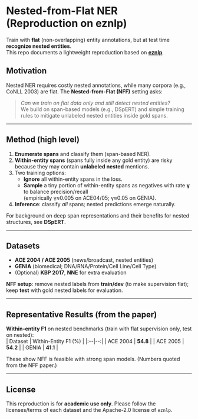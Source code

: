 
# Nested-from-Flat NER (Reproduction on eznlp)

Train with **flat** (non-overlapping) entity annotations, but at test time **recognize nested entities**.  
This repo documents a lightweight reproduction based on **[eznlp](https://github.com/syuoni/eznlp)**.

## Motivation

Nested NER requires costly nested annotations, while many corpora (e.g., CoNLL 2003) are flat. The **Nested-from-Flat (NFF)** setting asks:  
> *Can we train on flat data only and still detect nested entities?*  
We build on span-based models (e.g., DSpERT) and simple training rules to mitigate unlabeled nested entities inside gold spans.

---

## Method (high level)

1. **Enumerate spans** and classify them (span-based NER).
2. **Within-entity spans** (spans fully inside any gold entity) are risky because they may contain **unlabeled nested** mentions.
3. Two training options:
   - **Ignore** all within-entity spans in the loss.
   - **Sample** a tiny portion of within-entity spans as negatives with rate **γ** to balance precision/recall  
     (empirically γ≈0.005 on ACE04/05; γ≈0.05 on GENIA).
4. **Inference**: classify *all* spans; nested predictions emerge naturally.

For background on deep span representations and their benefits for nested structures, see **DSpERT**.

---

## Datasets

- **ACE 2004 / ACE 2005** (news/broadcast, nested entities)  
- **GENIA** (biomedical; DNA/RNA/Protein/Cell Line/Cell Type)  
- (Optional) **KBP 2017**, **NNE** for extra evaluation

**NFF setup**: remove nested labels from **train/dev** (to make supervision flat); keep **test** with gold nested labels for evaluation. 

---

## Representative Results (from the paper)

**Within-entity F1** on nested benchmarks (train with flat supervision only, test on nested):  
| Dataset | Within-Entity F1 (%) |
|:--|--:|
| ACE 2004 | **54.8** |
| ACE 2005 | **54.2** |
| GENIA    | **41.1** |

These show NFF is feasible with strong span models. (Numbers quoted from the NFF paper.)

---

## License

This reproduction is for **academic use only**.
Please follow the licenses/terms of each dataset and the Apache-2.0 license of `eznlp`.
